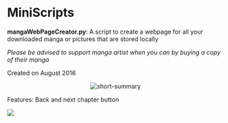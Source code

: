 # MiniScripts
<p><b>mangaWebPageCreator.py</b>: A script to create a webpage for all your downloaded manga or pictures that are stored locally</p>
<p><i>Please be advised to support manga artist when you can by buying a copy of their manga</i></p>
<p>Created on August 2016<p/>
<p><center><img src = 'https://lh3.googleusercontent.com/Jwk3ucObsbCEUOiX306OMxXbXYD-OO86UlsxDk7Ba0e0xJbQZ0f9I2eQ60iEw6LooWQIoXEErNmx8zjksTw4xM41Zp5UrvxEEyG8knCRVBqvghaH-T_kAMyyOedACODeWHhdUIr889OyPDw5L6kM5MyVwx2LRKD1MqfQ0HoSVvKjjl4ilU-eGxXKlRiM0suzQKOlb9qbo_6hX3VeeewczZCGEm4T6p9cnBhfl45ZqvDG5iLfTgqmL8e1vS87N-oaETDw9s-o4o5xnlhLOyb3HGFaN6qBSoqjROZrhD1BghQoZHuOPw8bmczAzp7t0dJ7PfRDJyNoDCmYCOdOIZtX-NPB5ONiuBkbpcVTyR0613DC0RIP8zX0PhIm0N41A1pXaW4cM_JYOrxFR73Y5kA10cu9ZotFbzY3yLJzh2vZBSN66NZv37DTLBkhNPMKEQwu-qPhH8iEz3dHGl4oT3qnZtofFbwXchPM6Qj5jgdTqsUQXwU7xGlZKY181NHRzQIxR2mJkDM0d0gPlcvFKIwKtSds9zQ-r_liXWEC-F6JLsHUVkqbYRs9GbIlUbqg2D3GvnYKuU8eZN5TkKDQUCeGs40UstoJNmSXyQzAx28ytuYmIFHC=w360-h301-no' alt = 'short-summary'></p></center>
<p>Features: Back and next chapter button</p>
<p><img src = 'https://lh3.googleusercontent.com/aQkexYkUm_Dbi6M6hJtYK_u2XCJm91sGNymums5AiV4louQC8euH0_DXTXaVkmTugal01tOCmfe-Q4fDsLmtwpF9cr8kr3Q50tjmlca9NWcN3_JJU8GxeWx_U9c76ws8csAJxtx9uUclNXyCj6pY1TaA9qSo3Q4lAc4_BmSuweF_-35slAX0NjkorQYVJuAuR2XEF3w8D9hXpuQvCu1SwOrHSddjCC50nhASHtn3MXOTVnD7IiTeaDsU73xj13VNa_dZ82SxELUO98pjXVNNNpZDWCkW81tlr0o34r8JOV_6b07lYACJA7aZ8HVaCFZrv9IdkG8FGKefguHT2fe4sXltpBghJiceMMFQeoolBhKI3te7BzMOJPpdX4tpDiEpwft97kiu7_1ti15t5QHglYpotraE1KT1vGt3p52su6Wn6SkpBSxFNJ7fVqWGajAPmnijS1nYMcV66p6BjeXjVDnXH9JSp13hW00i9gvpf81_YkUEg4yhP7oRZa2p302-M5wjA2KyxM2sK6pzuBl87bfR9JkGDFFH_uJrlln5-2KCOuOP31sNwN97cpcMsMST9tKvr50TzIbwor9gazYuDth20TQa-mT5ckGxLmmPCj3Kwnt4=w369-h182-no'></p>

